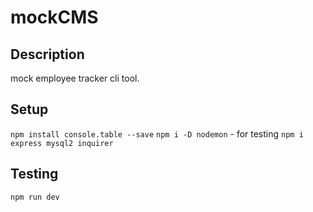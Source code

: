 # mockCMS


## Description
mock employee tracker cli tool. 

## Setup
`npm install console.table --save`
`npm i -D nodemon` - for testing
`npm i express mysql2 inquirer`

## Testing 
`npm run dev`